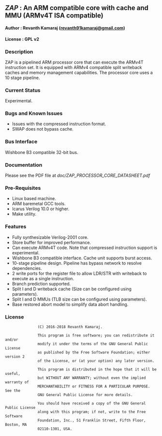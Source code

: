 ## *ZAP* : An ARM compatible core with cache and MMU (ARMv4T ISA compatible)

#### Author        : Revanth Kamaraj (revanth91kamaraj@gmail.com)
#### License       : GPL v2

### Description 

ZAP is a pipelined ARM processor core that can execute the ARMv4T instruction
set. It is equipped with ARMv4 compatible split writeback caches and memory 
management capabilities. The processor core uses a 10 stage pipeline.

### Current Status 

Experimental.

### Bugs and Known Issues

 - Issues with the compressed instruction format.  
 - SWAP does not bypass cache.

### Bus Interface 
 
Wishbone B3 compatible 32-bit bus.

### Documentation

Please see the PDF file at *doc/ZAP_PROCESSOR_CORE_DATASHEET.pdf*

### Pre-Requisites

  - Linux based machine.
  - ARM baremetal GCC tools. 
  - Icarus Verilog 10.0 or higher.
  - Make utility.

### Features 

 - Fully synthesizable Verilog-2001 core.    
 - Store buffer for improved performance.    
 - Can execute ARMv4T code. Note that compressed instruction support is experimental.
 - Wishbone B3 compatible interface. Cache unit supports burst access.
 - 10-stage pipeline design. Pipeline has bypass network to resolve dependencies.
 - 2 write ports for the register file to allow LDR/STR with writeback to execute as a single instruction.
 - Branch prediction supported.
 - Split I and D writeback cache (Size can be configured using parameters).
 - Split I and D MMUs (TLB size can be configured using parameters).
 - Base restored abort model to simplify data abort handling.

### License

                   (C) 2016-2018 Revanth Kamaraj.                        
                                                                         
                   This program is free software; you can redistribute it and/or           
                   modify it under the terms of the GNU General Public License             
                   as published by the Free Software Foundation; either version 2          
                   of the License, or (at your option) any later version.                  
                                                                                           
                   This program is distributed in the hope that it will be useful,         
                   but WITHOUT ANY WARRANTY; without even the implied warranty of          
                   MERCHANTABILITY or FITNESS FOR A PARTICULAR PURPOSE.  See the           
                   GNU General Public License for more details.                            
                                                                                           
                   You should have received a copy of the GNU General Public License       
                   along with this program; if not, write to the Free Software             
                   Foundation, Inc., 51 Franklin Street, Fifth Floor, Boston, MA           
                   02110-1301, USA.                                                        
                                                                         

